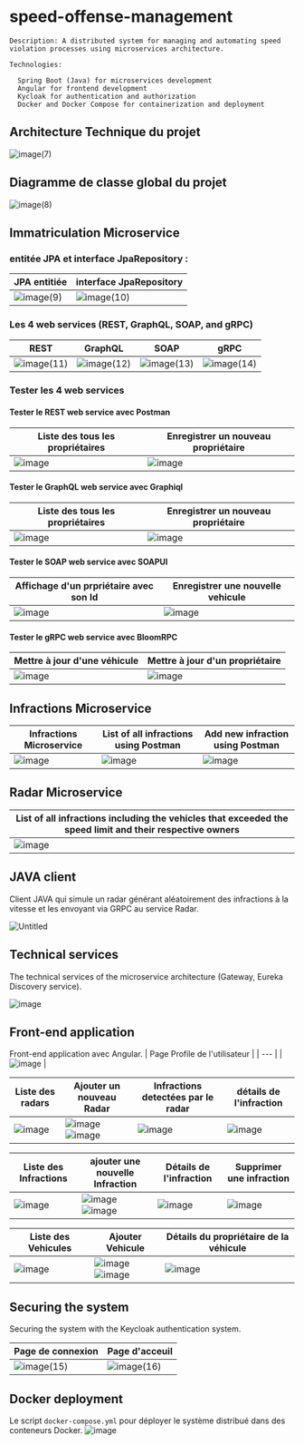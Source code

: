 # speed-offense-management


    Description: A distributed system for managing and automating speed violation processes using microservices architecture.

    Technologies:
    
      Spring Boot (Java) for microservices development
      Angular for frontend development
      Kycloak for authentication and authorization
      Docker and Docker Compose for containerization and deployment

## Architecture Technique du projet

![image(7)](https://github.com/KhalidMHASNI/speed-offense-management/assets/82038554/f97d13f8-604c-4b09-979d-fa0a1b493be9)

## Diagramme de classe global du projet

![image(8)](https://github.com/KhalidMHASNI/speed-offense-management/assets/82038554/d92280a1-5615-4121-8058-1fc16d38ca0c)


## Immatriculation Microservice

### entitée JPA et interface JpaRepository :

| JPA entitiée | interface JpaRepository|
| --- | --- |
| ![image(9)](https://github.com/KhalidMHASNI/speed-offense-management/assets/82038554/76130f37-2106-4b6b-a20b-9b214cc8d023)| ![image(10)](https://github.com/KhalidMHASNI/speed-offense-management/assets/82038554/d95aae9a-1ba9-4018-b2ce-408f37b68cb2) |

### Les 4 web services (REST, GraphQL, SOAP, and gRPC)

| REST | GraphQL | SOAP | gRPC |
| --- | --- | --- | --- |
| ![image(11)](https://github.com/KhalidMHASNI/speed-offense-management/assets/82038554/62d3923b-006d-45f0-982f-0deabedf0716)| ![image(12)](https://github.com/KhalidMHASNI/speed-offense-management/assets/82038554/43ba853a-3544-4dad-8556-b01f572dc84c) | ![image(13)](https://github.com/KhalidMHASNI/speed-offense-management/assets/82038554/fd18dd5b-de80-40c2-a205-c6edd2cb422a) | ![image(14)](https://github.com/KhalidMHASNI/speed-offense-management/assets/82038554/c43de2c5-6456-4758-bbe1-e5a2b6192dc1) |

### Tester les 4 web services

#### Tester le REST web service avec Postman

| Liste des tous les propriétaires | Enregistrer un nouveau propriétaire |
| --- | --- |
| ![image](https://github.com/KhalidMHASNI/speed-offense-management/assets/82038554/e0d44ef4-507e-442f-b098-5e00c8e3aba4)| ![image](https://github.com/KhalidMHASNI/speed-offense-management/assets/82038554/5339d496-49a4-4b3d-9609-908b96e803fd) |

#### Tester le GraphQL web service avec Graphiql

| Liste des tous les propriétaires | Enregistrer un nouveau propriétaire |
| --- | --- |
| ![image](https://github.com/KhalidMHASNI/speed-offense-management/assets/82038554/0da66dd1-7625-4acf-8f94-dec36c0bac65) | ![image](https://github.com/KhalidMHASNI/speed-offense-management/assets/82038554/5f326942-909f-4a05-a8c0-4ae46328077d) |

#### Tester le SOAP web service avec SOAPUI

| Affichage d'un prpriétaire avec son Id | Enregistrer une nouvelle vehicule |
| --- | --- |
| ![image](https://github.com/KhalidMHASNI/speed-offense-management/assets/82038554/77db3010-b189-4004-9b0a-a1f0f25877d5) | ![image](https://github.com/KhalidMHASNI/speed-offense-management/assets/82038554/844540ea-e55f-4c41-b187-bd52eab307d6) |

#### Tester le gRPC web service avec BloomRPC

| Mettre à jour d'une véhicule | Mettre à jour d'un propriétaire |
| --- | --- |
| ![image](https://github.com/KhalidMHASNI/speed-offense-management/assets/82038554/71365f7f-0bf6-49d1-b80e-2a17036c691b) | ![image](https://github.com/KhalidMHASNI/speed-offense-management/assets/82038554/2f981a20-795b-44df-b9a0-45558919f71a) |

## Infractions Microservice

| Infractions Microservice | List of all infractions using Postman | Add new infraction using Postman |
| --- | --- | --- |
| ![image](https://github.com/KhalidMHASNI/speed-offense-management/assets/82038554/0db1b01c-7c90-4e38-9978-3afbe196e8d6) | ![image](https://github.com/KhalidMHASNI/speed-offense-management/assets/82038554/c0b81269-9b01-4d54-832a-bd2fbfc37f0c) | ![image](https://github.com/KhalidMHASNI/speed-offense-management/assets/82038554/1cbfd629-b028-4dcd-b4ca-ff7715f6d0f5) |

## Radar Microservice

| List of all infractions including the vehicles that exceeded the speed limit and their respective owners |
| --- |
| ![image](https://github.com/KhalidMHASNI/speed-offense-management/assets/82038554/2e32e3a2-4295-4288-a198-28b997f4c3cc) |

## JAVA client

Client JAVA qui simule un radar générant aléatoirement des infractions à la vitesse et les envoyant via GRPC au service Radar.

![Untitled](https://github.com/KhalidMHASNI/speed-offense-management/assets/82038554/87349e83-f1e2-44d3-aa78-2bfec8a99324)

## Technical services

The technical services of the microservice architecture (Gateway, Eureka Discovery service).

![image](https://github.com/KhalidMHASNI/speed-offense-management/assets/82038554/3009cd2e-f6c9-4962-b7d7-897781c213ea)

## Front-end application

Front-end application avec Angular.
| Page Profile de l'utilisateur |
| --- |
| ![image](https://github.com/KhalidMHASNI/speed-offense-management/assets/82038554/3a59725f-3c0f-48a3-b2b6-82ce83e7b712) |

| Liste des radars | Ajouter un nouveau Radar | Infractions detectées par le radar | détails de l'infraction | 
| --- | --- | --- | --- |
| ![image](https://github.com/KhalidMHASNI/speed-offense-management/assets/82038554/f5727b88-208f-4b70-97af-43c90717c3d2) | ![image](https://github.com/KhalidMHASNI/speed-offense-management/assets/82038554/2432a8a6-c1a8-4721-b783-afa30513204b) ![image](https://github.com/KhalidMHASNI/speed-offense-management/assets/82038554/e4c01cff-4b81-42f9-a0fc-e9fd646faf26) | ![image](https://github.com/KhalidMHASNI/speed-offense-management/assets/82038554/d0a0536d-03d1-4aef-9ab4-74a638164621) | ![image](https://github.com/KhalidMHASNI/speed-offense-management/assets/82038554/c8d0f089-f0e4-4f99-8872-46b3e4aa1785) |

| Liste des Infractions | ajouter une nouvelle Infraction | Détails de l'infraction | Supprimer une infraction |
| --- | --- | --- | --- |
|  ![image](https://github.com/KhalidMHASNI/speed-offense-management/assets/82038554/0b1b82ef-0f3b-40e0-934b-bd0b235862bc) |  ![image](https://github.com/KhalidMHASNI/speed-offense-management/assets/82038554/c846cfdd-5e17-4d48-96db-aa396f80acbb) ![image](https://github.com/KhalidMHASNI/speed-offense-management/assets/82038554/434fbecf-3c5d-4a3b-94c0-e446492d8e3f) | ![image](https://github.com/KhalidMHASNI/speed-offense-management/assets/82038554/e43feca9-45af-4400-a589-aa26ed833efa) | ![image](https://github.com/KhalidMHASNI/speed-offense-management/assets/82038554/6e650c1d-9e9d-4550-8989-2006cf07f63f) |


| Liste des Vehicules | Ajouter Vehicule | Détails du propriétaire de la véhicule |
| --- | --- | --- |
| ![image](https://github.com/KhalidMHASNI/speed-offense-management/assets/82038554/bc091ebd-5338-49d5-b49f-d1714021d3c6) | ![image](https://github.com/KhalidMHASNI/speed-offense-management/assets/82038554/887661b2-2bfe-430d-a08d-310d65404e32) ![image](https://github.com/KhalidMHASNI/speed-offense-management/assets/82038554/91edcd80-af67-4dd3-bf74-df1198403b56)| ![image](https://github.com/KhalidMHASNI/speed-offense-management/assets/82038554/3380739f-e82f-4177-9f20-c5e958af8e36) |

## Securing the system

Securing the system with the Keycloak authentication system.

| Page de connexion | Page d'acceuil |
| --- | --- |
| ![image(15)](https://github.com/KhalidMHASNI/speed-offense-management/assets/82038554/fcaec07f-ae89-4f59-a494-15a4350167b2) |  ![image(16)](https://github.com/KhalidMHASNI/speed-offense-management/assets/82038554/3465ef05-17de-4b7c-8ed2-6d98b6440d55) |

## Docker deployment

Le script `docker-compose.yml` pour déployer le système distribué dans des conteneurs Docker.
![image](https://github.com/KhalidMHASNI/speed-offense-management/assets/82038554/1a7d367f-5093-42f2-807a-ec6e74a83ba6)


